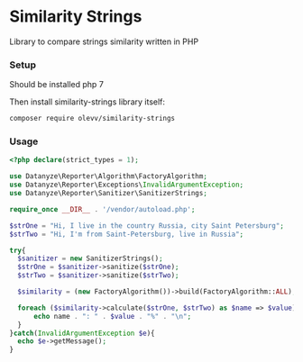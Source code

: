 # Similarity Strings
Library to compare strings similarity written in PHP

### Setup

Should be installed php 7

Then install similarity-strings library itself:
```bash
composer require olevv/similarity-strings
```

### Usage

```php
<?php declare(strict_types = 1);

use Datanyze\Reporter\Algorithm\FactoryAlgorithm;
use Datanyze\Reporter\Exceptions\InvalidArgumentException;
use Datanyze\Reporter\Sanitizer\SanitizerStrings;

require_once __DIR__ . '/vendor/autoload.php';

$strOne = "Hi, I live in the country Russia, city Saint Petersburg";
$strTwo = "Hi, I'm from Saint-Petersburg, live in Russia";

try{
  $sanitizer = new SanitizerStrings();
  $strOne = $sanitizer->sanitize($strOne);
  $strTwo = $sanitizer->sanitize($strTwo);

  $similarity = (new FactoryAlgorithm())->build(FactoryAlgorithm::ALL);

  foreach ($similarity->calculate($strOne, $strTwo) as $name => $value){
      echo name . ": " . $value . "%" . "\n";
  }
}catch(InvalidArgumentException $e){
  echo $e->getMessage();
}
